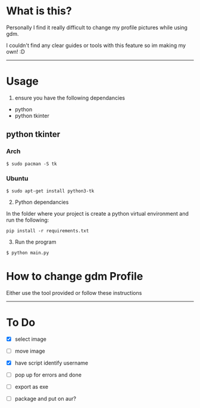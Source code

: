 # What is this?

Personally I find it really difficult to change my profile pictures while using gdm.

I couldn't find any clear guides or tools with this feature so im making my own! :D

---

# Usage
1. ensure you have the following dependancies
- python
- python tkinter

## python tkinter

### Arch
```
$ sudo pacman -S tk
```

### Ubuntu
```
$ sudo apt-get install python3-tk
```

2. Python dependancies

In the folder where your project is create a python virtual environment
and run the following:
```
pip install -r requirements.txt
```


3. Run the program

```
$ python main.py
```

# How to change gdm Profile
Either use the tool provided or follow these instructions

---

# To Do

- [x] select image
- [ ] move image
- [x] have script identify username
- [ ] pop up for errors and done


- [ ] export as exe
- [ ] package and put on aur?
